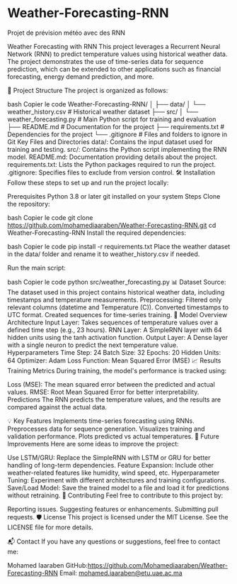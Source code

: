 # Weather-Forecasting-RNN
Projet de prévision météo avec des RNN


Weather Forecasting with RNN
This project leverages a Recurrent Neural Network (RNN) to predict temperature values using historical weather data. The project demonstrates the use of time-series data for sequence prediction, which can be extended to other applications such as financial forecasting, energy demand prediction, and more.

📁 Project Structure
The project is organized as follows:

bash
Copier le code
Weather-Forecasting-RNN/
│
├── data/
│   └── weather_history.csv       # Historical weather dataset
├── src/
│   └── weather_forecasting.py    # Main Python script for training and evaluation
├── README.md                     # Documentation for the project
├── requirements.txt              # Dependencies for the project
└── .gitignore                    # Files and folders to ignore in Git
Key Files and Directories
data/: Contains the input dataset used for training and testing.
src/: Contains the Python script implementing the RNN model.
README.md: Documentation providing details about the project.
requirements.txt: Lists the Python packages required to run the project.
.gitignore: Specifies files to exclude from version control.
🛠️ Installation
Follow these steps to set up and run the project locally:

Prerequisites
Python 3.8 or later
git installed on your system
Steps
Clone the repository:

bash
Copier le code
git clone https://github.com/mohamediaaraben/Weather-Forecasting-RNN.git
cd Weather-Forecasting-RNN
Install the required dependencies:

bash
Copier le code
pip install -r requirements.txt
Place the weather dataset in the data/ folder and rename it to weather_history.csv if needed.

Run the main script:

bash
Copier le code
python src/weather_forecasting.py
📊 Dataset
Source: The dataset used in this project contains historical weather data, including timestamps and temperature measurements.
Preprocessing:
Filtered only relevant columns (datetime and Temperature (C)).
Converted timestamps to UTC format.
Created sequences for time-series training.
🧠 Model Overview
Architecture
Input Layer: Takes sequences of temperature values over a defined time step (e.g., 23 hours).
RNN Layer: A SimpleRNN layer with 64 hidden units using the tanh activation function.
Output Layer: A Dense layer with a single neuron to predict the next temperature value.
Hyperparameters
Time Step: 24
Batch Size: 32
Epochs: 20
Hidden Units: 64
Optimizer: Adam
Loss Function: Mean Squared Error (MSE)
📈 Results
Training Metrics
During training, the model's performance is tracked using:

Loss (MSE): The mean squared error between the predicted and actual values.
RMSE: Root Mean Squared Error for better interpretability.
Predictions
The RNN predicts the temperature values, and the results are compared against the actual data.

💡 Key Features
Implements time-series forecasting using RNNs.
Preprocesses data for sequence generation.
Visualizes training and validation performance.
Plots predicted vs actual temperatures.
🚀 Future Improvements
Here are some ideas to improve the project:

Use LSTM/GRU: Replace the SimpleRNN with LSTM or GRU for better handling of long-term dependencies.
Feature Expansion: Include other weather-related features like humidity, wind speed, etc.
Hyperparameter Tuning: Experiment with different architectures and training configurations.
Save/Load Model: Save the trained model to a file and load it for predictions without retraining.
🤝 Contributing
Feel free to contribute to this project by:

Reporting issues.
Suggesting features or enhancements.
Submitting pull requests.
🛡️ License
This project is licensed under the MIT License. See the LICENSE file for more details.

📬 Contact
If you have any questions or suggestions, feel free to contact me:

Mohamed Iaaraben
GitHub:https://github.com/Mohamediaaraben/Weather-Forecasting-RNN
Email: mohamed.iaaraben@etu.uae.ac.ma
